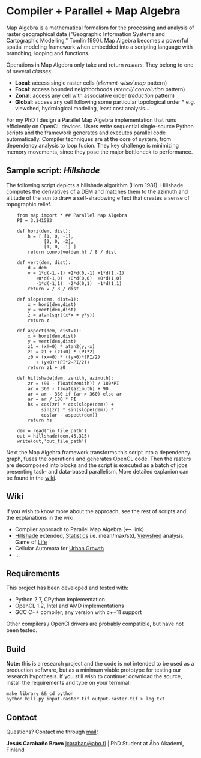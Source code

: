 # Compiler + Parallel + Map Algebra
Map Algebra is a mathematical formalism for the processing and analysis of raster geographical data ("Geographic Information Systems and Cartographic Modelling," Tomlin 1990). Map Algebra becomes a powerful spatial modeling framework when embedded into a scripting language with branching, looping and functions.

Operations in Map Algebra only take and return *rasters*. They belong to one of several *classes*:
* **Local**: access single raster cells (*element-wise/ map* pattern)
* **Focal**: access bounded neighborhoods (*stencil/ convolution* pattern)
* **Zonal**: access any cell with associative order (*reduction* pattern)
* **Global**: access any cell following some particular topological order
            * e.g. viewshed, hydrological modeling, least cost analysis...

For my PhD I design a Parallel Map Algebra implementation that runs efficiently on OpenCL devices. Users write sequential single-source Python scripts and the framework generates and executes parallel code automatically. Compiler techniques are at the core of system, from dependency analysis to loop fusion. They key challenge is minimizing memory movements, since they pose the major bottleneck to performance.

## Sample script: *Hillshade*
The following script depicts a hillshade algorithm (Horn 1981). Hillshade computes the derivatives of a DEM and matches them to the azimuth and altitude of the sun to draw a self-shadowing effect that creates a sense of topographic relief.

```{.py}
	from map import * ## Parallel Map Algebra
	PI = 3.141593

	def hori(dem, dist):
		h = [ [1, 0, -1],
			  [2, 0, -2],
			  [1, 0, -1] ]
		return convolve(dem,h) / 8 / dist

	def vert(dem, dist):
		d = dem
		v = 1*d(-1,-1) +2*d(0,-1) +1*d(1,-1)
		   +0*d(-1,0)  +0*d(0,0)  +0*d(1,0)
		   -1*d(-1,1)  -2*d(0,1)  -1*d(1,1)
		return v / 8 / dist

	def slope(dem, dist=1):
		x = hori(dem,dist)
		y = vert(dem,dist)
		z = atan(sqrt(x*x + y*y))
		return z

	def aspect(dem, dist=1):
		x = hori(dem,dist)
		y = vert(dem,dist)
		z1 = (x!=0) * atan2(y,-x)
		z1 = z1 + (z1<0) * (PI*2)
		z0 = (x==0) * ((y>0)*(PI/2)
		   + (y<0)*(PI*2-PI/2))
		return z1 + z0

	def hillshade(dem, zenith, azimuth):
		zr = (90 - float(zenith)) / 180*PI
		ar = 360 - float(azimuth) + 90
		ar = ar - 360 if (ar > 360) else ar
		ar = ar / 180 * PI
		hs = cos(zr) * cos(slope(dem)) +
			 sin(zr) * sin(slope(dem)) *
			 cos(ar - aspect(dem))
		return hs

	dem = read('in_file_path')
	out = hillshade(dem,45,315)
	write(out,'out_file_path')
```
Next the Map Algebra framework transforms this script into a dependency graph, fuses the operations and generates OpenCL code.
Then the rasters are decomposed into blocks and the script is executed as a batch of jobs presenting task- and data-based parallelism.
More detailed explanion can be found in the [wiki](https://github.com/jcaraban/map/wiki).

## Wiki
If you wish to know more about the approach, see the rest of scripts and the explanations in the wiki:
* Compiler approach to Parallel Map Algebra (<-- link)
* [Hillshade](github.com/jcaraban/map/wiki/Hillshade) extended, [Statistics](github.com/jcaraban/map/wiki/Statistics) i.e. mean/max/std, [Viewshed](github.com/jcaraban/map/wiki/Viewshed) analysis, Game of [Life](github.com/jcaraban/map/wiki/Life)
* Cellular Automata for [Urban Growth](github.com/jcaraban/map/wiki/Urban)
* ...

## Requirements
This project has been developed and tested with:

* Python 2.7, CPython implementation
* OpenCL 1.2, Intel and AMD implementations
* GCC C++ compiler, any version with c++11 support

Other compilers / OpenCl drivers are probably compatible, but have not been tested.

## Build
**Note:** this is a research project and the code is not intended to be used as a production software, but as a minimum viable prototype for testing our research hypothesis. If you still wish to continue: download the source, install the requirements and type on your terminal:
```
make library && cd python
python hill.py input-raster.tif output-raster.tif > log.txt
```
## Contact
Questions? Contact me through [mail](mailto:jcaraban@abo.fi)!

**Jesús Carabaño Bravo** <jcaraban@abo.fi> | PhD Student at Åbo Akademi, Finland  
